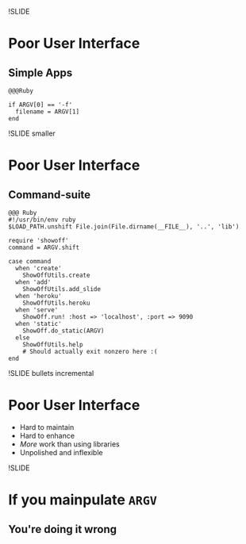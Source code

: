 !SLIDE
# Poor User Interface
## Simple Apps

    @@@Ruby

    if ARGV[0] == '-f'
      filename = ARGV[1]
    end

!SLIDE smaller
# Poor User Interface
## Command-suite

    @@@ Ruby
    #!/usr/bin/env ruby
    $LOAD_PATH.unshift File.join(File.dirname(__FILE__), '..', 'lib')

    require 'showoff'
    command = ARGV.shift

    case command
      when 'create'
        ShowOffUtils.create
      when 'add'
        ShowOffUtils.add_slide
      when 'heroku'
        ShowOffUtils.heroku
      when 'serve'
        ShowOff.run! :host => 'localhost', :port => 9090
      when 'static' 
        ShowOff.do_static(ARGV)
      else
        ShowOffUtils.help
        # Should actually exit nonzero here :(
    end

!SLIDE bullets incremental
# Poor User Interface
* Hard to maintain
* Hard to enhance
* *More* work than using libraries
* Unpolished and inflexible

!SLIDE
# If you mainpulate `ARGV`
## You're doing it wrong
